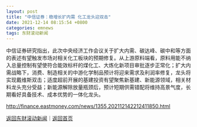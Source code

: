```yaml
---
layout: post
title: "中信证券：稳增长扩内需 化工龙头迎双击"
date: 2021-12-14 08:15:54 +0800
categories: emnews
tags: 东财滚动新闻
---
```


中信证券研究指出，此次中央经济工作会议关于扩大内需、碳达峰、碳中和等方面的表述有望触发市场对相关化工板块的预期修复。从上游原料端看，原料用能不纳入总量控制有望使符合能效标杆的煤化工、大炼化新项目审批逐步正常化；扩大内需战略下，消费、制造相关的中游化学制品预计将迎来需求及利润率修复，龙头将实现戴维斯双击；适度超前开展的基建投资有望聚焦新基建、新能源领域，相关材料龙头充分受益；新能源解除放量瓶颈后，预计短期供需错配将维持高景气度，长期看好具备技术、成本优势的一体化龙头。

<http://finance.eastmoney.com/news/1355,202112142212411850.html>

[返回东财滚动新闻](//finews.withounder.com/emnews/)｜[返回首页](//finews.withounder.com/)